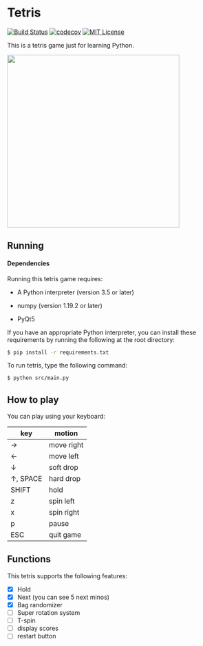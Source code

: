 # Tetris

[![Build Status](https://travis-ci.org/maru143/tetris.svg?branch=master)](https://travis-ci.org/maru143/tetris)
[![codecov](https://codecov.io/gh/maru143/tetris/branch/master/graph/badge.svg)](https://codecov.io/gh/maru143/tetris)
[![MIT License](http://img.shields.io/badge/license-MIT-blue.svg?style=flat)](LICENSE)

This is a tetris game just for learning Python.

<img src="image/demo.gif" width="400px">

## Running

#### Dependencies

Running this tetris game requires:

- A Python interpreter (version 3.5 or later)

- numpy (version 1.19.2 or later)

- PyQt5



If you have an appropriate Python interpreter, you can install these requirements by running the following at the root directory:

```bash
$ pip install -r requirements.txt 
```



To run tetris, type the following command:

```bash
$ python src/main.py
```



## How to play

You can play using your keyboard:

| key                     | motion     |
| ----------------------- | ---------- |
| →                       | move right |
| ←                       | move left  |
| ↓                       | soft drop  |
| ↑, SPACE                | hard drop  |
| SHIFT                   | hold       |
| z                       | spin left  |
| x                       | spin right |
| p                       | pause      |
| ESC                     | quit game  |



## Functions

This tetris supports the following features:

- [x] Hold
- [x] Next (you can see 5 next minos)
- [x] Bag randomizer
- [ ] Super rotation system
- [ ] T-spin 
- [ ] display scores
- [ ] restart button